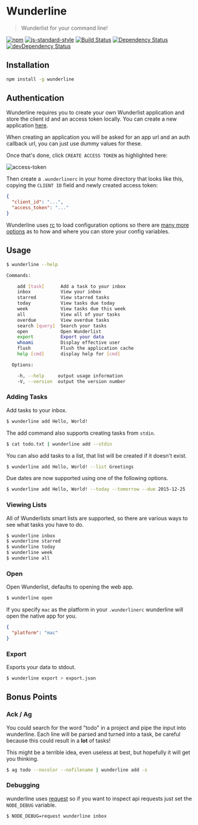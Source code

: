 # Wunderline

> Wunderlist for your command line!

[![npm](http://img.shields.io/npm/v/wunderline.svg?style=flat)](https://www.npmjs.com/package/wunderline)
[![js-standard-style](https://img.shields.io/badge/code%20style-standard-brightgreen.svg?style=flat)](https://github.com/feross/standard)
[![Build Status](https://travis-ci.org/we-are-next/wunderline.svg?branch=master)](https://travis-ci.org/we-are-next/wunderline)
[![Dependency Status](https://david-dm.org/we-are-next/wunderline.svg)](https://david-dm.org/we-are-next/wunderline)
[![devDependency Status](https://david-dm.org/we-are-next/wunderline/dev-status.svg)](https://david-dm.org/we-are-next/wunderline#info=devDependencies)

## Installation

```sh
npm install -g wunderline
```

## Authentication

Wunderline requires you to create your own Wunderlist application and store
the client id and an access token locally. You can create a new application
[here](https://developer.wunderlist.com/apps/new).

When creating an application you will be asked for an app url and an auth
callback url, you can just use dummy values for these.

Once that's done, click `CREATE ACCESS TOKEN` as highlighted here:

![access-token](http://i.imgur.com/TW3IH8P.png)

Then create a `.wunderlinerc` in your home directory that looks
like this, copying the `CLIENT ID` field and newly created access token:

```json
{
  "client_id": "...",
  "access_token": "..."
}
```

Wunderline uses [rc](https://www.npmjs.com/package/rc) to load configuration
options so there are [many more
options](https://www.npmjs.com/package/rc#standards) as to how and where you
can store your config variables.

## Usage

```sh
$ wunderline --help

Commands:

    add [task]      Add a task to your inbox
    inbox           View your inbox
    starred         View starred tasks
    today           View tasks due today
    week            View tasks due this week
    all             View all of your tasks
    overdue         View overdue tasks
    search [query]  Search your tasks
    open            Open Wunderlist
    export          Export your data
    whoami          Display effective user
    flush           Flush the application cache
    help [cmd]      display help for [cmd]

  Options:

    -h, --help     output usage information
    -V, --version  output the version number
```

### Adding Tasks

Add tasks to your inbox.

```sh
$ wunderline add Hello, World!
```

The add command also supports creating tasks from `stdin`.

```sh
$ cat todo.txt | wunderline add --stdin
```

You can also add tasks to a list, that list will be created if it doesn't
exist.

```sh
$ wunderline add Hello, World! --list Greetings
```

Due dates are now supported using one of the following options.

```sh
$ wunderline add Hello, World! --today --tomorrow --due 2015-12-25
```

### Viewing Lists

All of Wunderlists smart lists are supported, so there are various ways to see
what tasks you have to do.

```sh
$ wunderline inbox
$ wunderline starred
$ wunderline today
$ wunderline week
$ wunderline all
```

### Open

Open Wunderlist, defaults to opening the web app.

```sh
$ wunderline open
```

If you specify `mac` as the platform in your `.wunderlinerc` wunderline
will open the native app for you.

```json
{
  "platform": "mac"
}
```

### Export

Exports your data to stdout.

```sh
$ wunderline export > export.json
```

## Bonus Points

### Ack / Ag

You could search for the word "todo" in a project and pipe the input into
wunderline. Each line will be parsed and turned into a task, be careful
because this could result in a **lot** of tasks!

This might be a terrible idea, even useless at best, but hopefully it will get
you thinking.

```sh
$ ag todo --nocolor --nofilename | wunderline add -s
```

### Debugging

wunderline uses [request](https://github.com/request/request) so if you
want to inspect api requests just set the `NODE_DEBUG` variable.

```sh
$ NODE_DEBUG=request wunderline inbox
```
